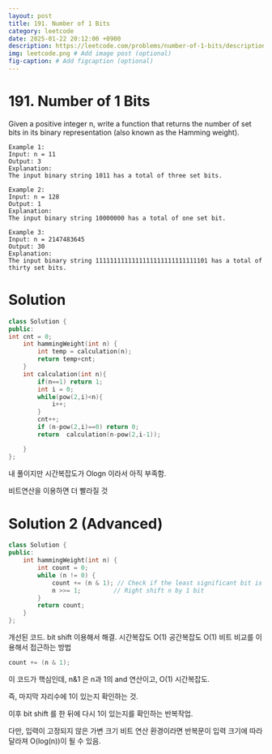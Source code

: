 ```yaml
---
layout: post
title: 191. Number of 1 Bits
category: leetcode
date: 2025-01-22 20:12:00 +0900
description: https://leetcode.com/problems/number-of-1-bits/description/?envType=company&envId=google&favoriteSlug=google-thirty-days
img: leetcode.png # Add image post (optional)
fig-caption: # Add figcaption (optional)
---
```



# 191. Number of 1 Bits

Given a positive integer n, write a function that returns the number of 
set bits
 in its binary representation (also known as the Hamming weight).

 
```
Example 1:
Input: n = 11
Output: 3
Explanation:
The input binary string 1011 has a total of three set bits.
```

```
Example 2:
Input: n = 128
Output: 1
Explanation:
The input binary string 10000000 has a total of one set bit.
```

```
Example 3:
Input: n = 2147483645
Output: 30
Explanation:
The input binary string 1111111111111111111111111111101 has a total of thirty set bits.
```

# Solution 
```cpp
class Solution {
public:
int cnt = 0;
    int hammingWeight(int n) {
        int temp = calculation(n);
        return temp+cnt;
    }
    int calculation(int n){
        if(n==1) return 1; 
        int i = 0;
        while(pow(2,i)<n){
            i++;
        }
        cnt++;
        if (n-pow(2,i)==0) return 0;
        return  calculation(n-pow(2,i-1));

    }
};
```
내 풀이지만 시간복잡도가 Ologn 이라서 아직 부족함.

비트연산을 이용하면 더 빨라질 것

# Solution 2 (Advanced)
```cpp
class Solution {
public:
    int hammingWeight(int n) {
        int count = 0;
        while (n != 0) {
            count += (n & 1); // Check if the least significant bit is 1
            n >>= 1;         // Right shift n by 1 bit
        }
        return count;
    }
};
```

개선된 코드. bit shift 이용해서 해결. 
시간복잡도 O(1)
공간복잡도 O(1)
비트 비교를 이용해서 접근하는 방법

```cpp
count += (n & 1); 
```
이 코드가 핵심인데, n&1 은 n과 1의 and 연산이고, O(1) 시간복잡도.

즉, 마지막 자리수에 1이 있는지 확인하는 것.

이후 bit shift 를 한 뒤에 다시 1이 있는지를 확인하는 반복작업.

다만, 입력이 고정되지 않은 가변 크기 비트 연산 환경이라면 반복문이 입력 크기에 따라 달라져 O(log(n))이 될 수 있음.
